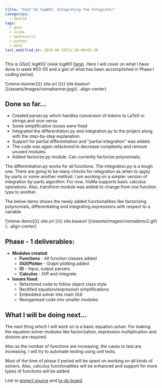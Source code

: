 ```yaml
---
title: "GSoC'18 log#02: Integrating the Integrator"
categories:
  - GSoC18
tags:
  - gsoc
  - visma
  - opensource
  - python
  - math
last_modified_at: 2018-06-16T12:30:00+05:30
---
```



This is GSoC log#02 (view log#01 [here](http://127.0.0.1:4000/gsoc/2018/05/26/gsoc-log01-making-visma-classy.html)). Here I will cover on what I have done in week #03-05 and a gist of what has been accomplished in Phase I coding period.

![visma-banner]({{ site.url }}{{ site.baseurl }}/assets/images/vismabanner.jpg){: .align-center}

## Done so far...

- Created parser.py which handles conversion of tokens to LaTeX or strings and vice-versa.
- Some simplification issues were fixed
- Integrated the differentiation.py and integration.py to the project along with the step-by-step explanation.
- Support for partial differentiation and "partial integration" was added.
- The code was again refactored to decrease complexity and remove unused modules.
- Added factorize.py module. Can currently factorize polynomials.

The differentiation.py works for all functions. The integration.py is a tough one. There are going to be many checks for integration as when to apply by-parts or some another method. I am working on a simpler version of integration by-parts algorithm. For now, VisMa supports basic calculus operations. Also, transform module was added to change from one function type to another.

The below demo shows the newly added functionalities like factorizing polynomials, differentiating and integrating expressions with respect to a variable.


![visma-demo]({{ site.url }}{{ site.baseurl }}/assets/images/vismademo2.gif){: .align-center}

## Phase - 1 deliverables:

- **Modules created**:
    - **Functions** - All function classes added
    - **GUI/Plotter** - Graph plotting added
    - **IO** - Input, output parsers
    - **Calculus** - Diff and integrate
- **Issues fixed**:
    - Refactored code to follow object class style
    - Rectified equation/expression simplifications
    - Embedded solver into main GUI
    - Reorganised code into smaller modules


## What I will be doing next...

The next thing which I will work on is a basic equation solver. For making the equation solver modules like factorization, expression multiplication and division are required.

Also as the number of functions are increasing, the cases to test are increasing. I will try to automate testing using unit tests.

Most of the time of phase II period will be spent on working on all kinds of solvers. Also, calculus functionalities will be enhanced and support for more types of functions will be added.

Link to [project source](https://github.com/8hantanu/VisMa "visma") and [to-do board](https://github.com/aerospaceresearch/visma/projects/1 "Project Progress").
